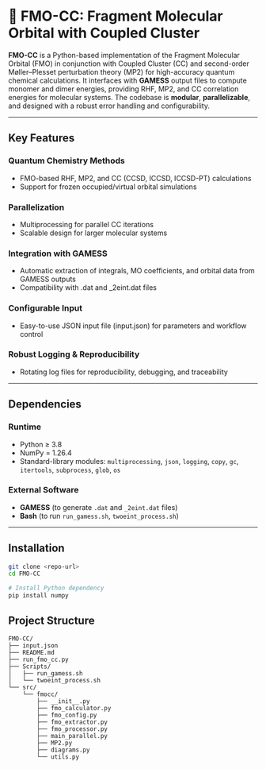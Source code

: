 # 🔬 FMO-CC: Fragment Molecular Orbital with Coupled Cluster

**FMO-CC** is a Python-based implementation of the Fragment Molecular Orbital (FMO) in conjunction with Coupled Cluster (CC) and second-order 
Møller–Plesset perturbation theory (MP2) for high-accuracy quantum chemical calculations. It interfaces with **GAMESS** output files to compute 
monomer and dimer energies, providing RHF, MP2, and CC correlation energies for molecular systems. The codebase is **modular**, **parallelizable**, 
and designed with a robust error handling and configurability.

---

## Key Features

### **Quantum Chemistry Methods**
 - FMO-based RHF, MP2, and CC (CCSD, ICCSD, ICCSD-PT) calculations
 - Support for frozen occupied/virtual orbital simulations

### **Parallelization**
 - Multiprocessing for parallel CC iterations
 - Scalable design for larger molecular systems

### **Integration with GAMESS**
 - Automatic extraction of integrals, MO coefficients, and orbital data from GAMESS outputs
 - Compatibility with .dat and _2eint.dat files

### **Configurable Input**
 - Easy-to-use JSON input file (input.json) for parameters and workflow control

### **Robust Logging & Reproducibility**
 - Rotating log files for reproducibility, debugging, and traceability

---

## Dependencies

### Runtime

 - Python ≥ 3.8  
 - NumPy = 1.26.4  
 - Standard-library modules: `multiprocessing`, `json`, `logging`, `copy`, `gc`, `itertools`, `subprocess`, `glob`, `os`

### External Software

 - **GAMESS** (to generate `.dat` and `_2eint.dat` files)
 - **Bash** (to run `run_gamess.sh`, `twoeint_process.sh`)

---

## Installation

```bash
git clone <repo-url>
cd FMO-CC

# Install Python dependency
pip install numpy
```

## Project Structure

```text
FMO-CC/
├── input.json
├── README.md
├── run_fmo_cc.py
├── Scripts/
│   ├── run_gamess.sh
│   └── twoeint_process.sh
└── src/
    └── fmocc/
        ├── __init__.py
        ├── fmo_calculator.py
        ├── fmo_config.py
        ├── fmo_extractor.py
        ├── fmo_processor.py
        ├── main_parallel.py
        ├── MP2.py
        ├── diagrams.py
        └── utils.py
```